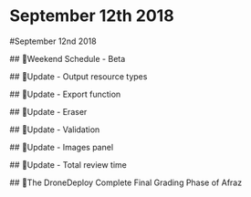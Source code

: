 # September 12th 2018

\#September 12nd 2018

\#\# 📅Weekend Schedule - Beta

\#\# 📅Update - Output resource types

\#\# 📅Update - Export function

\#\# 📅Update - Eraser

\#\# 📅Update - Validation

\#\# 📅Update - Images panel

\#\# 📅Update - Total review time

\#\# 💯The DroneDeploy Complete Final Grading Phase of Afraz


